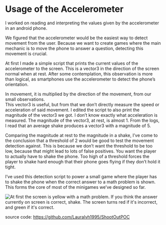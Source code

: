 # Usage of the Accelerometer

I worked on reading and interpreting the values given by the accelerometer in an android phone.

We figured that the accelerometer would be the easiest way to detect movement from the user. Because we want to create games where the main mechanic is to move the phone to answer a question, detecting this movement is crucial.

At first I made a simple script that prints the current values of the accelerometer to the screen. This is a vector3 in the direction of the screen normal when at rest. After some contemplation, this observation is more than logical, as smartphones use the accelerometer to detect the phone’s orientation.

In movement, it is multiplied by the direction of the movement, from our small observations.\
This vector3 is useful, but from that we don’t directly measure the speed or acceleration of said movement. I edited the script to also print the magnitude of the vector3 we got. I don’t know exactly what acceleration is measured. The magnitude of the vector3, at rest, is almost 1. From the logs, I read that an average shake produces a vector3 with a magnitude of 5.

Comparing the magnitude at rest to the magnitude in a shake, I’ve come to the conclusion that a threshold of 2 would be good to test the movement detection against. This is because we don’t want the threshold to be too low, because that might lead to lots of false positives. You want the player to actually have to shake the phone. Too high of a threshold forces the player to shake hard enough that their phone goes flying if they don’t hold it tight.

I’ve used this detection script to power a small game where the player has to shake the phone when the correct answer to a math problem is shown. This forms the core of most of the minigames we’ve designed so far.

![At first the screen is yellow with a math problem. If you think the answer currently on screen is correct, shake.
The screen turns red if it's incorrect, and green if it's correct.](<../.gitbook/assets/image (9).png>)

source code: https://github.com/Lauralvh1995/ShootOutPOC
